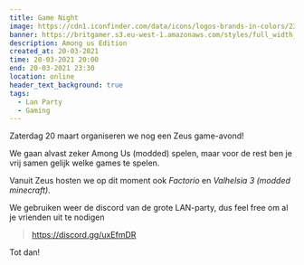```yaml
---
title: Game Night
image: https://cdn1.iconfinder.com/data/icons/logos-brands-in-colors/231/among-us-player-red-512.png
banner: https://britgamer.s3.eu-west-1.amazonaws.com/styles/full_width_image/s3/2020-09/among-us-banner.jpg?itok=63IbKahh
description: Among us Edition
created_at: 20-03-2021
time: 20-03-2021 20:00
end: 20-03-2021 23:30
location: online
header_text_background: true
tags:
  - Lan Party
  - Gaming
---
```


Zaterdag 20 maart organiseren we nog een Zeus game-avond!

We gaan alvast zeker Among Us (modded) spelen, maar voor de rest ben je vrij samen gelijk welke games te spelen.

Vanuit Zeus hosten we op dit moment ook _Factorio_ en _Valhelsia 3 (modded minecraft)_.

We gebruiken weer de discord van de grote LAN-party, dus feel free om al je vrienden uit te nodigen

> https://discord.gg/uxEfmDR

Tot dan!
